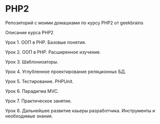 # PHP2
Репозиторий с моими домашками по курсу PHP2 от geekbrains

Описание курса PHP2

Урок 1. ООП в PHP. Базовые понятия.

Урок 2. ООП в PHP. Расширенное изучение.

Урок 3. Шаблонизаторы.

Урок 4. Углубленное проектирование реляционных БД.

Урок 5. Тестирование. PHPUnit.

Урок 6. Парадигма MVC.

Урок 7. Практическое занятие.

Урок 8. Дальнейшее развитие каьеры разработчика. Инструменты и необходимые знания.